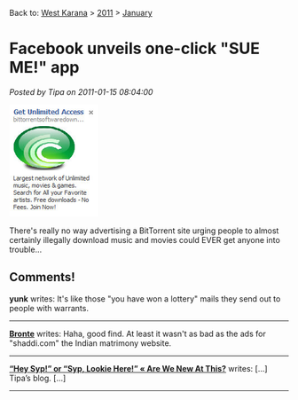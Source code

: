 Back to: [West Karana](/posts/westkarana.md) > [2011](/posts/2011/westkarana.md) > [January](./westkarana.md)
# Facebook unveils one-click "SUE ME!" app

*Posted by Tipa on 2011-01-15 08:04:00*

![](../../../uploads/2011/01/Fullscreen-capture-1152011-75414-AM.jpg "Unlimited access to movies via BitTorrent")

There's really no way advertising a BitTorrent site urging people to almost certainly illegally download music and movies could EVER get anyone into trouble...

## Comments!

**yunk** writes: It's like those "you have won a lottery" mails they send out to people with warrants.

---

**[Bronte](http://arewenewatthis.wordpress.com)** writes: Haha, good find. At least it wasn't as bad as the ads for "shaddi.com" the Indian matrimony website.

---

**[&#8220;Hey Syp!&#8221; or &#8220;Syp, Lookie Here!&#8221; &laquo; Are We New At This?](http://arewenewatthis.wordpress.com/2011/01/17/hey-syp-or-syp-lookie-here/)** writes: [...] Tipa’s blog. [...]

---

